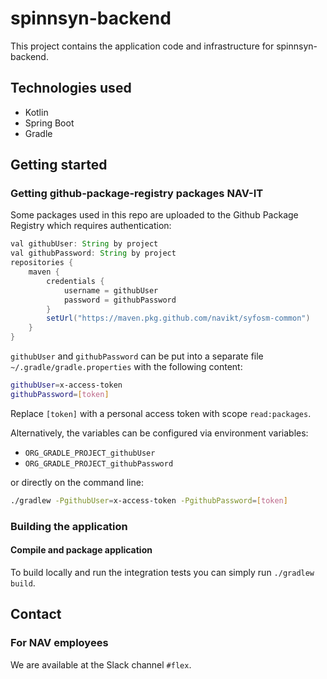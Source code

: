 # spinnsyn-backend

This project contains the application code and infrastructure for spinnsyn-backend.

## Technologies used

* Kotlin
* Spring Boot
* Gradle

## Getting started

### Getting github-package-registry packages NAV-IT

Some packages used in this repo are uploaded to the Github Package Registry which requires authentication:

```groovy
val githubUser: String by project
val githubPassword: String by project
repositories {
    maven {
        credentials {
            username = githubUser
            password = githubPassword
        }
        setUrl("https://maven.pkg.github.com/navikt/syfosm-common")
    }
}
```

`githubUser` and `githubPassword` can be put into a separate file `~/.gradle/gradle.properties` with the following content:

```sh
githubUser=x-access-token
githubPassword=[token]
```

Replace `[token]` with a personal access token with scope `read:packages`.

Alternatively, the variables can be configured via environment variables:

* `ORG_GRADLE_PROJECT_githubUser`
* `ORG_GRADLE_PROJECT_githubPassword`

or directly on the command line:

```sh
./gradlew -PgithubUser=x-access-token -PgithubPassword=[token]
```

### Building the application

#### Compile and package application

To build locally and run the integration tests you can simply run `./gradlew build`.

## Contact

### For NAV employees

We are available at the Slack channel `#flex`.
